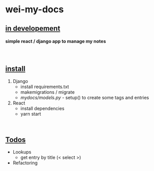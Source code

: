 # wei-my-docs

## <ins>in developement</ins>
#### simple react / django app to manage my notes

<br />

## <ins>install</ins>
1. Django
    * install requirements.txt
    * makemigrations / migrate
    * *mydocs/models.py* - setup() to create some tags and entries
2. React 
    * install dependencies
    * yarn start
<br />

## <ins>Todos</ins> 
* Lookups
    * get entry by title (< select >)
* Refactoring

